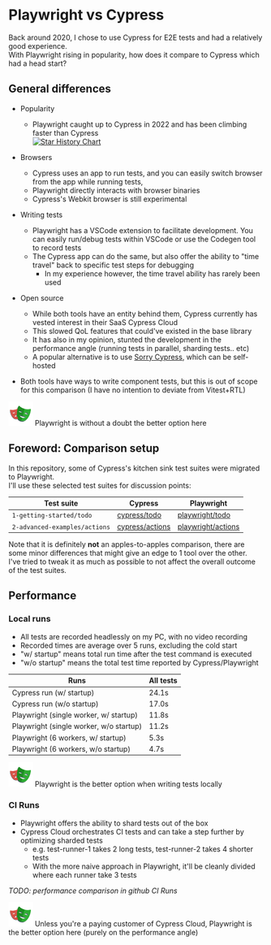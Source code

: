 # Playwright vs Cypress

Back around 2020, I chose to use Cypress for E2E tests and had a relatively good experience.  
With Playwright rising in popularity, how does it compare to Cypress which had a head start?

## General differences

- Popularity

  - Playwright caught up to Cypress in 2022 and has been climbing faster than Cypress  
    [![Star History Chart](https://api.star-history.com/svg?repos=microsoft/playwright,cypress-io/cypress&type=Date)](https://star-history.com/#microsoft/playwright&cypress-io/cypress&Date)

- Browsers
  - Cypress uses an app to run tests, and you can easily switch browser from the app while running tests,
  - Playwright directly interacts with browser binaries
  - Cypress's Webkit browser is still experimental
- Writing tests
  - Playwright has a VSCode extension to facilitate development. You can easily run/debug tests within VSCode or use the Codegen tool to record tests
  - The Cypress app can do the same, but also offer the ability to "time travel" back to specific test steps for debugging
    - In my experience however, the time travel ability has rarely been used
- Open source
  - While both tools have an entity behind them, Cypress currently has vested interest in their SaaS Cypress Cloud
  - This slowed QoL features that could've existed in the base library
  - It has also in my opinion, stunted the development in the performance angle (running tests in parallel, sharding tests.. etc)
  - A popular alternative is to use [Sorry Cypress](https://github.com/sorry-cypress/sorry-cypress), which can be self-hosted
- Both tools have ways to write component tests, but this is out of scope for this comparison (I have no intention to deviate from Vitest+RTL)

![playwright](playwright-logo.svg) Playwright is without a doubt the better option here

## Foreword: Comparison setup

In this repository, some of Cypress's kitchen sink test suites were migrated to Playwright.  
I'll use these selected test suites for discussion points:

| Test suite                    | Cypress                                                          | Playwright                                                      |
| ----------------------------- | ---------------------------------------------------------------- | --------------------------------------------------------------- |
| `1-getting-started/todo`      | [cypress/todo](cypress/e2e/1-getting-started/todo.cy.js)         | [playwright/todo](tests/1-getting-started/todo.spec.ts)         |
| `2-advanced-examples/actions` | [cypress/actions](cypress/e2e/2-advanced-examples/actions.cy.js) | [playwright/actions](tests/2-advanced-examples/actions.spec.ts) |

Note that it is definitely **not** an apples-to-apples comparison, there are some minor differences that might give an edge to 1 tool over the other.  
I've tried to tweak it as much as possible to not affect the overall outcome of the test suites.

## Performance

### Local runs

- All tests are recorded headlessly on my PC, with no video recording
- Recorded times are average over 5 runs, excluding the cold start
- "w/ startup" means total run time after the test command is executed
- "w/o startup" means the total test time reported by Cypress/Playwright

| Runs                                    | All tests |
| --------------------------------------- | --------- |
| Cypress run (w/ startup)                | 24.1s     |
| Cypress run (w/o startup)               | 17.0s     |
| Playwright (single worker, w/ startup)  | 11.8s     |
| Playwright (single worker, w/o startup) | 11.2s     |
| Playwright (6 workers, w/ startup)      | 5.3s      |
| Playwright (6 workers, w/o startup)     | 4.7s      |

![playwright](playwright-logo.svg) Playwright is the better option when writing tests locally

### CI Runs

- Playwright offers the ability to shard tests out of the box
- Cypress Cloud orchestrates CI tests and can take a step further by optimizing sharded tests
  - e.g. test-runner-1 takes 2 long tests, test-runner-2 takes 4 shorter tests
  - With the more naive approach in Playwright, it'll be cleanly divided where each runner take 3 tests

_TODO: performance comparison in github CI Runs_

![playwright](playwright-logo.svg) Unless you're a paying customer of Cypress Cloud, Playwright is the better option here (purely on the performance angle)

<!-- ## API differences

### Query mechanism

Locator vs contains/get/find


### `await` vs callbkacs


## Feature set

### Waiting

### Plugins

### feature set

- wait for network
- multiple browser, multiple tabs
- start dev server -->
